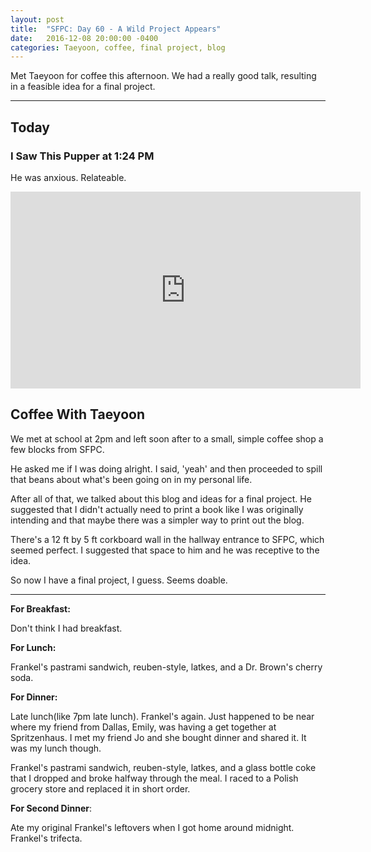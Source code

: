 ```yaml
---
layout: post
title:  "SFPC: Day 60 - A Wild Project Appears"
date:   2016-12-08 20:00:00 -0400
categories: Taeyoon, coffee, final project, blog
---
```


Met Taeyoon for coffee this afternoon. We had a really good talk, resulting in a feasible idea for a final project.

-----

<h2>Today</h2>

<h3>I Saw This Pupper at 1:24 PM</h3>

He was anxious. Relateable.

<iframe width="560" height="315" src="https://www.youtube.com/embed/VFqZjVtaTjU?rel=0" frameborder="0" ></iframe>

<h2>Coffee With Taeyoon</h2>

We met at school at 2pm and left soon after to a small, simple coffee shop a few blocks from SFPC.

He asked me if I was doing alright. I said, 'yeah' and then proceeded to spill that beans about what's been going on in my personal life.

After all of that, we talked about this blog and ideas for a final project. He suggested that I didn't actually need to print a book like I was originally intending and that maybe there was a simpler way to print out the blog.

There's a 12 ft by 5 ft corkboard wall in the hallway entrance to SFPC, which seemed perfect. I suggested that space to him and he was receptive to the idea.

So now I have a final project, I guess. Seems doable.

-----

**For Breakfast:**

Don't think I had breakfast.

**For Lunch:**

Frankel's pastrami sandwich, reuben-style, latkes, and a Dr. Brown's cherry soda.

**For Dinner:**

Late lunch(like 7pm late lunch). Frankel's again. Just happened to be near where my friend from Dallas, Emily, was having a get together at Spritzenhaus. I met my friend Jo and she bought dinner and shared it. It was my lunch though.

Frankel's pastrami sandwich, reuben-style, latkes, and a glass bottle coke that I dropped and broke halfway through the meal. I raced to a Polish grocery store and replaced it in short order.

**For Second Dinner**:

Ate my original Frankel's leftovers when I got home around midnight. Frankel's trifecta.
